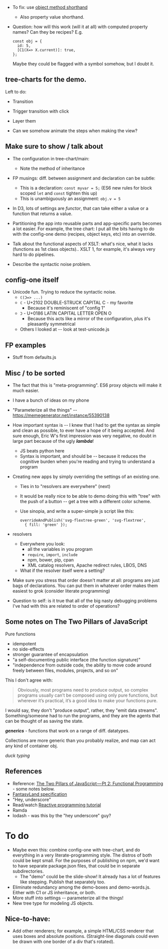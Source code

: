 
* To fix: use [object method 
  shorthand](https://github.com/airbnb/javascript#es6-object-shorthand)
    * Also property value shorthand.

* Question: how will this work (will it at all) with computed property names?
  Can they be recipes?  E.g.

    ```
    const obj = {
      id: 5,
      [C1(X=> X.current)]: true,
    };
   ```

   Maybe they could be flagged with a symbol somehow, but I doubt it.





## tree-charts for the demo.

Left to do:

* Transition
* Trigger transition with click
* Layer them


* Can we somehow animate the steps when making the view?




## Make sure to show / talk about

* The configuration in tree-chart/main:
    - Note the method of inheritance


* FP musings: diff. between assignment and declaration can be subtle:
    * This is a declaration: `const myvar = 5;` (ES6 new rules for
      block scoped `let` and `const` tighten this up)
    * This is unambiguously an assignment: `obj.v = 5`

* In D3, lots of settings are *functor*, that can take either a value
  or a function that returns a value.

* Partitioning the app into reusable parts and app-specific parts
  becomes a lot easier. For example, the tree chart: I put all the bits having
  to do with the config-one demo (recipes, object keys, etc) into an override.

* Talk about the functional aspects of XSLT: what's nice, what it lacks
  (functions as 1st class objects).. XSLT 1, for example, it's always very 
  hard to do pipelines.


* Describe the syntactic noise problem.



## config-one itself

* Unicode fun. Trying to reduce the syntactic noise.
    * `ℂ(Ɔ=> ...)`
    * `ℂ` - U+2102 DOUBLE-STRUCK CAPITAL C - my favorite
        - Because it's reminiscent of "config 1"
    * `Ɔ` - U+0186 LATIN CAPITAL LETTER OPEN O
        - Because this acts like a mirror of the configuration, plus it's 
          pleasantly symmetrical
    * Others I looked at -- look at test-unicode.js


## FP examples

* Stuff from defaults.js


## Misc / to be sorted

* The fact that this is "meta-programming". ES6 proxy objects will make it much
  easier.
  
* I have a bunch of ideas on my phone
* "Parameterize all the things" -- https://memegenerator.net/instance/55390138

* How important syntax is -- I knew that I had to get the syntax as simple and
  clean as possible, to ever have a hope of it being accepted. And sure enough,
  Eric W's first impression was very negative, no doubt in large part because of
  the ugly ***lambda***!
    * JS beats python here
    * Syntax is important, and should be -- because it reduces the cognitive
      burden when you're reading and trying to understand a program

* Creating new apps by simply overriding the settings of an existing one.
    * Ties in to "resolvers are everywhere" (next)
    * It would be really nice to be able to demo doing this with "tree" with
      the push of a button -- get a tree with a different color scheme.
    * Use sinopia, and write a super-simple js script like this:

        ```
        overrideAndPublish('svg-flextree-green', 'svg-flextree', 
          { fill: 'green' });
        ```

* resolvers
    * Everywhere you look:
        * all the variables in you program
        * `require`, `import`, `include`
        * npm, bower, pip, cpan
        * XML catalog resolvers, Apache redirect rules, LBOS, DNS
    * What if the resolver itself were a setting?

* Make sure you stress that order doesn't matter at all: programs are just 
  bags of declarations. You can put them in whatever order makes them easiest
  to grok (consider literate programming)

* Question to self: is it true that all of the big nasty debugging problems
  I've had with this are related to order of operations?


## Some notes on The Two Pillars of JavaScript

Pure functions

- idempotent
- no side-effects
- stronger guarantee of encapsulation
- "a self-documenting public interface (the function signature)"
- "independence from outside code, the ability to move code around freely between files, modules, projects, and so on"

This I don't agree with:

> Obviously, most programs need to produce output, so complex programs 
> usually can’t be composed using only pure functions, but wherever it’s 
> practical, it’s a good idea to make your functions pure.

I would say, they don't "produce output", rather, they "emit data streams".
Something/someone had to run the programs, and they are the agents that can
be thought of as saving the state.

***generics*** - functions that work on a range of diff. datatypes.

Collections are more generic than you probably realize, and map can act any
kind of container obj.

*duck typing*



## References

* Reference: [The Two Pillars of JavaScript — Pt 2: Functional 
  Programming](https://medium.com/javascript-scene/the-two-pillars-of-javascript-pt-2-functional-programming-a63aa53a41a4#.7d3zqx3kp) - 
  some notes below.
* [FantasyLand specification](https://github.com/fantasyland/fantasy-land)
* "Hey, underscore"
* Read/watch [Reactive programming 
  tutorial](https://gist.github.com/staltz/868e7e9bc2a7b8c1f754)
* Ramda
* lodash - was this by the "hey underscore" guy?


# To do

* Maybe even this: combine config-one with tree-chart, and do everything in a
  very literate-programming style. The distros of both could be kept small.
  For the purposes of publishing on npm, we'd want to have separate package.json
  files, that could be in separate subdirectories.
    - The "demo" could be the slide-show! It already has a lot of features like
      stepping. Publish that separately too.
* Eliminate redundancy among the demo-boxes and demo-words.js. Either with C1
  or JS inheritance, or both.
* More stuff into settings -- parameterize all the things!
* New tree type for modeling JS objects.

## Nice-to-have:

* Add other renderers; for example, a simple HTML/CSS renderer that uses boxes
  and absolute positions. (Straight-line diagonals could even be drawn with
  one border of a div that's rotated).


